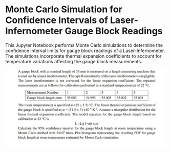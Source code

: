 # Monte Carlo Simulation for Confidence Intervals of Laser-Infernometer Gauge Block Readings
This Jupyter Notebook performs Monte Carlo simulations to determine the confidence interval limits for gauge block readings of a Laser-Infernometer. The simulations incorporate thermal expansion coefficients to account for temperature variations affecting the gauge block measurements.


![alt text](image.png)